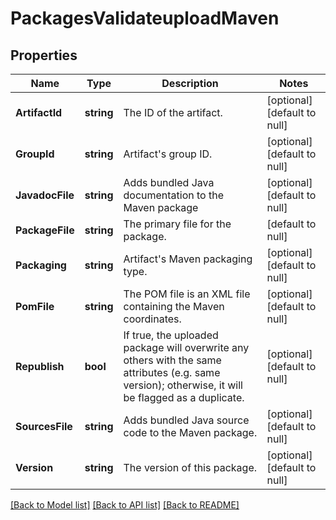 # PackagesValidateuploadMaven

## Properties
Name | Type | Description | Notes
------------ | ------------- | ------------- | -------------
**ArtifactId** | **string** | The ID of the artifact. | [optional] [default to null]
**GroupId** | **string** | Artifact&#39;s group ID. | [optional] [default to null]
**JavadocFile** | **string** | Adds bundled Java documentation to the Maven package | [optional] [default to null]
**PackageFile** | **string** | The primary file for the package. | [default to null]
**Packaging** | **string** | Artifact&#39;s Maven packaging type. | [optional] [default to null]
**PomFile** | **string** | The POM file is an XML file containing the Maven coordinates. | [optional] [default to null]
**Republish** | **bool** | If true, the uploaded package will overwrite any others with the same attributes (e.g. same version); otherwise, it will be flagged as a duplicate. | [optional] [default to null]
**SourcesFile** | **string** | Adds bundled Java source code to the Maven package. | [optional] [default to null]
**Version** | **string** | The version of this package. | [optional] [default to null]

[[Back to Model list]](../README.md#documentation-for-models) [[Back to API list]](../README.md#documentation-for-api-endpoints) [[Back to README]](../README.md)


